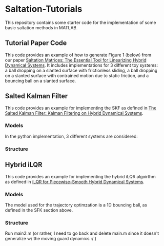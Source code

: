 # Saltation-Tutorials
This repository contains some starter code for the implementation of some basic saltation methods in MATLAB. 
## Tutorial Paper Code
This code provides an example of how to generate Figure 1 (below) from our paper [Saltation Matrices: The Essential Tool for Linearizing Hybrid Dynamical Systems](https://arxiv.org/abs/2306.06862). It includes implementations for 3 different toy systems: a ball dropping on a slanted surface with frictionless sliding, a ball dropping on a slanted surface with contrained motion due to static friction, and a bouncing ball on a slanted surface. 
## Salted Kalman Filter
This code provides an example for implementing the SKF as defined in [The Salted Kalman Filter: Kalman Filtering on Hybrid Dynamical Systems](https://arxiv.org/abs/2007.12233).
### Models
In the python implementation, 3 different systems are considered: 
### Structure
 
## Hybrid iLQR
This code provides an example for implementing the hybrid iLQR algoirthm as defined in [iLQR for Piecewise-Smooth Hybrid Dynamical Systems](https://arxiv.org/abs/2103.14584).
### Models
The model used for the trajectory optimzation is a 1D bouncing ball, as defined in the SFK section above.
### Structure
Run main2.m (or rather, I need to go back and delete main.m since it doesn't generalize w/ the moving guard dynamics :/ )
